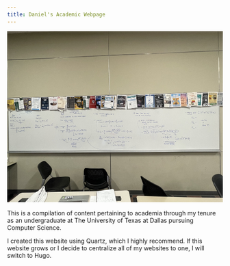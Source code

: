 ```yaml
---
title: Daniel's Academic Webpage
---
```

<!-- ![board](board.jpg) -->
<img src="board.jpg" alt="home" width="600" height="400"/>

This is a compilation of content pertaining to academia through my tenure as an undergraduate at The University of Texas at Dallas pursuing Computer Science.

<!-- [[Course Reviews]] \
[[Resources]] \
[[Projects]]  -->

I created this website using Quartz, which I highly recommend. If this website grows or I decide to centralize all of my websites to one, I will switch to Hugo.